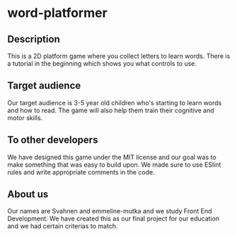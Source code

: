 # word-platformer

## Description
This is a 2D platform game where you collect letters to learn words. There is a tutorial in the beginning which shows you what controls to use.

## Target audience
Our target audience is 3-5 year old children who's starting to learn words and how to read. The game will also help them train their cognitive and motor skills.

## To other developers
We have designed this game under the MIT license and our goal was to make something that was easy to build upon. We made sure to use ESlint rules and write appropriate comments in the code.

## About us
Our names are Svahnen and emmeline-mutka and we study Front End Development.
We have created this as our final project for our education and we had certain criterias to match.

